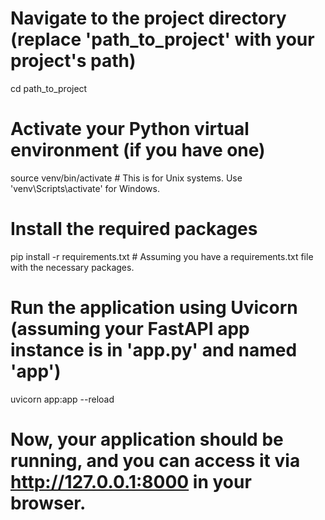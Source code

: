 # Navigate to the project directory (replace 'path_to_project' with your project's path)

cd path_to_project

# Activate your Python virtual environment (if you have one)

source venv/bin/activate # This is for Unix systems. Use 'venv\Scripts\activate' for Windows.

# Install the required packages

pip install -r requirements.txt # Assuming you have a requirements.txt file with the necessary packages.

# Run the application using Uvicorn (assuming your FastAPI app instance is in 'app.py' and named 'app')

uvicorn app:app --reload

# Now, your application should be running, and you can access it via http://127.0.0.1:8000 in your browser.
